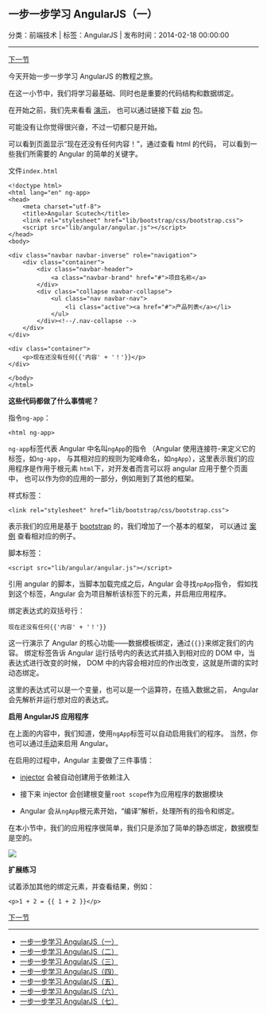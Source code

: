 ## 一步一步学习 AngularJS（一）

分类：前端技术 | 标签：AngularJS | 发布时间：2014-02-18 00:00:00

___

[下一节](/2014/02/19/angular_scutech_step1)

今天开始一步一步学习 AngularJS 的教程之旅。

在这一小节中，我们将学习最基础、同时也是重要的代码结构和数据绑定。

在开始之前，我们先来看看 [演示](/demos/angular-scutech/step0)，
也可以通过链接下载 [zip](/demos/angular-scutech/step0.zip) 包。

可能没有让你觉得很兴奋，不过一切都只是开始。

可以看到页面显示“现在还没有任何内容！”，通过查看 html 的代码，
可以看到一些我们所需要的 Angular 的简单的关键字。

文件```index.html```

```
<!doctype html>
<html lang="en" ng-app>
<head>
    <meta charset="utf-8">
    <title>Angular Scutech</title>
    <link rel="stylesheet" href="lib/bootstrap/css/bootstrap.css">
    <script src="lib/angular/angular.js"></script>
</head>
<body>

<div class="navbar navbar-inverse" role="navigation">
    <div class="container">
        <div class="navbar-header">
            <a class="navbar-brand" href="#">项目名称</a>
        </div>
        <div class="collapse navbar-collapse">
            <ul class="nav navbar-nav">
                <li class="active"><a href="#">产品列表</a></li>
            </ul>
        </div><!--/.nav-collapse -->
    </div>
</div>

<div class="container">
    <p>现在还没有任何{{'内容' + '！'}}</p>
</div>

</body>
</html>
```

**这些代码都做了什么事情呢？**

指令```ng-app```：

```
<html ng-app>
```

```ng-app```标签代表 Angular 中名叫```ngApp```的指令
（Angular 使用连接符-来定义它的标签，如```ng-app```，
与其相对应的规则为驼峰命名，如```ngApp```），这里表示我们的应用程序是作用于根元素
```html```下，对开发者而言可以将 angular 应用于整个页面中，
也可以作为你的应用的一部分，例如用到了其他的框架。

样式标签：

```
<link rel="stylesheet" href="lib/bootstrap/css/bootstrap.css">
```

表示我们的应用是基于 [bootstrap](http://getbootstrap.com) 的，我们增加了一个基本的框架，
可以通过 [案例](http://v3.bootcss.com/getting-started/#examples) 查看相对应的例子。

脚本标签：

```
<script src="lib/angular/angular.js"></script>
```

引用 angular 的脚本，当脚本加载完成之后，Angular 会寻找```npApp```指令，
假如找到这个标签，Angular 会为项目解析该标签下的元素，并启用应用程序。

绑定表达式的双括号行：

```
现在还没有任何{{'内容' + '！'}}
```
这一行演示了 Angular 的核心功能——数据模板绑定，通过```{{}}```来绑定我们的内容。
绑定标签告诉 Angular 运行括号内的表达式并插入到相对应的 DOM 中，当表达式进行改变的时候，
DOM 中的内容会相对应的作出改变，这就是所谓的实时动态绑定。

这里的表达式可以是一个变量，也可以是一个运算符，在插入数据之前，
Angular 会先解析并运行想对应的表达式。

**启用 AngularJS 应用程序**

在上面的内容中，我们知道，使用```ngApp```标签可以自动启用我们的程序。
当然，你也可以通过[手动](http://docs.angularjs.org/guide/bootstrap)来启用 Angular。

在启用的过程中，Angular 主要做了三件事情：

* [injector](http://docs.angularjs.org/api/auto/service/$injector) 会被自动创建用于依赖注入

* 接下来 injector 会创建根变量```root scope```作为应用程序的数据模块

* Angular 会从```ngApp```根元素开始，“编译”解析，处理所有的指令和绑定。

在本小节中，我们的应用程序很简单，我们只是添加了简单的静态绑定，数据模型是空的。

![](/posts/2014/02/18/tutorial_0.png)

**扩展练习**

试着添加其他的绑定元素，并查看结果，例如：
```
<p>1 + 2 = {{ 1 + 2 }}</p>
```

[下一节](/2014/02/19/angular_scutech_step1)

---

* [一步一步学习 AngularJS（一）](/2014/02/18/angular_scutech_step0)
* [一步一步学习 AngularJS（二）](/2014/02/19/angular_scutech_step1)
* [一步一步学习 AngularJS（三）](/2014/02/20/angular_scutech_step2)
* [一步一步学习 AngularJS（四）](/2014/02/21/angular_scutech_step3)
* [一步一步学习 AngularJS（五）](/2014/02/22/angular_scutech_step4)
* [一步一步学习 AngularJS（六）](/2014/02/23/angular_scutech_step5)
* [一步一步学习 AngularJS（七）](/2014/03/10/angular_scutech_step6)